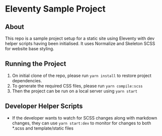 # Eleventy Sample Project
## About
This repo is a sample project setup for a static site using Eleventy with dev helper scripts having been initialised. It uses Normalize and Skeleton SCSS for website base styling.

## Running the Project
1. On initial clone of the repo, please run `yarn install` to restore project dependencies. 
2. To generate the required CSS files, please run `yarn compile:scss`
3. Then the project can be run on a local server using `yarn start`

## Developer Helper Scripts
- If the developer wants to watch for SCSS changes along with markdown changes, they can use `yarn start:dev` to monitor for changes to both *.scss and template/static files